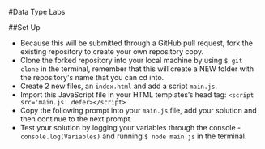 

#Data Type Labs

##Set Up

- Because this will be submitted through a GitHub pull request, fork the existing repository to create your own repository copy.
- Clone the forked repository into your local machine by using `$ git clone` in the terminal, remember that this will create a NEW folder with the repository's name that you can cd into.
- Create 2 new files, an `index.html` and add a script `main.js`.
- Import this JavaScript file in your HTML templates’s head tag: `<script src='main.js' defer></script>`
- Copy the following prompt into your `main.js` file, add your solution and then continue to the next prompt.
- Test your solution by logging your variables through the console - `console.log(Variables)` and running `$ node main.js` in the terminal.